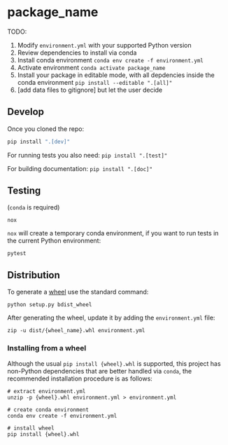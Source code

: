 # package_name

TODO:
1. Modify `environment.yml` with your supported Python version
2. Review dependencies to install via conda
3. Install conda environment `conda env create -f environment.yml`
4. Activate environment `conda activate package_name`
5. Install your package in editable mode, with all depdencies inside the conda environment `pip install --editable ".[all]"`
6. [add data files to gitignore] but let the user decide

## Develop

Once you cloned the repo:

```sh
pip install ".[dev]"
```

For running tests you also need: `pip install ".[test]"`

For building documentation: `pip install ".[doc]"`

## Testing

(`conda` is required)

```
nox
```

`nox` will create a temporary conda environment, if you want to run tests in the current Python environment:

```
pytest
```

## Distribution

To generate a [wheel](https://packaging.python.org/glossary/) use the standard command:

```
python setup.py bdist_wheel
```

After generating the wheel, update it by adding the `environment.yml` file:

```
zip -u dist/{wheel_name}.whl environment.yml
```

### Installing from a wheel

Although the usual `pip install {wheel}.whl` is supported, this project has non-Python dependencies that are better handled via `conda`, the recommended installation procedure is as follows:

```
# extract environment.yml
unzip -p {wheel}.whl environment.yml > environment.yml

# create conda environment
conda env create -f environment.yml

# install wheel
pip install {wheel}.whl
```
